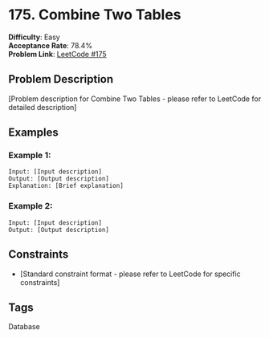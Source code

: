 # 175. Combine Two Tables

**Difficulty**: Easy  
**Acceptance Rate**: 78.4%  
**Problem Link**: [LeetCode #175](https://leetcode.com/problems/combine-two-tables/)

## Problem Description

[Problem description for Combine Two Tables - please refer to LeetCode for detailed description]

## Examples

### Example 1:
```
Input: [Input description]
Output: [Output description]
Explanation: [Brief explanation]
```

### Example 2:
```
Input: [Input description]
Output: [Output description]
```

## Constraints

- [Standard constraint format - please refer to LeetCode for specific constraints]

## Tags
Database